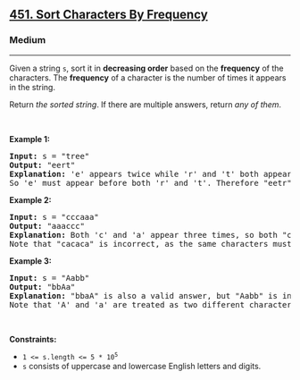 <h2><a href="https://leetcode.com/problems/sort-characters-by-frequency/">451. Sort Characters By Frequency</a></h2><h3>Medium</h3><hr><div><p>Given a string <code>s</code>, so<snippet class=""><snippet data-snippet="true" class="snippet-highlight snippet-highlight-yellow" data-snippet-id="6033370" data-color="1">rt it in </snippet></snippet><strong><snippet class=""><snippet data-snippet="true" class="snippet-highlight snippet-highlight-yellow" data-snippet-id="6033370" data-color="1">decreasing order</snippet></snippet></strong><snippet class=""><snippet data-snippet="true" class="snippet-highlight snippet-highlight-yellow" data-snippet-id="6033370" data-color="1"> based on the </snippet></snippet><strong><snippet class=""><snippet data-snippet="true" class="snippet-highlight snippet-highlight-yellow" data-snippet-id="6033370" data-color="1">frequency</snippet></snippet></strong><snippet class=""><snippet data-snippet="true" class="snippet-highlight snippet-highlight-yellow" data-snippet-id="6033370" data-color="1"> of the characters. The<snippet data-snippet="true" class="snippet-highlight snippet-highlight-pink" data-snippet-id="6033366" data-color="4"> </snippet></snippet></snippet><strong><snippet class=""><snippet data-snippet="true" class="snippet-highlight snippet-highlight-yellow" data-snippet-id="6033370" data-color="1"><snippet data-snippet="true" class="snippet-highlight snippet-highlight-pink" data-snippet-id="6033366" data-color="4">frequency</snippet></snippet></snippet></strong><snippet class=""><snippet data-snippet="true" class="snippet-highlight snippet-highlight-yellow" data-snippet-id="6033370" data-color="1"><snippet data-snippet="true" class="snippet-highlight snippet-highlight-pink" data-snippet-id="6033366" data-color="4"> of a character is the number </snippet></snippet></snippet><snippet data-snippet="true" class="snippet-highlight snippet-highlight-pink" data-snippet-id="6033366" data-color="4">of times it appears in the strin</snippet><snippet class=""><snippet data-snippet="true" class="snippet-highlight snippet-highlight-pink" data-snippet-id="6033366" data-color="4"><snippet data-snippet="true" class="snippet-highlight snippet-highlight-pink" data-snippet-id="6033371" data-color="4">g.</snippet></snippet></snippet></p><snippet class=""><snippet data-snippet="true" class="snippet-highlight snippet-highlight-pink" data-snippet-id="6033371" data-color="4">

</snippet></snippet><p><snippet class=""><snippet data-snippet="true" class="snippet-highlight snippet-highlight-pink" data-snippet-id="6033371" data-color="4">Return </snippet></snippet><em><snippet class=""><snippet data-snippet="true" class="snippet-highlight snippet-highlight-pink" data-snippet-id="6033371" data-color="4">the sorted string</snippet></snippet></em><snippet class=""><snippet data-snippet="true" class="snippet-highlight snippet-highlight-pink" data-snippet-id="6033371" data-color="4">. </snippet><snippet data-snippet="true" class="snippet-highlight snippet-highlight-yellow " data-snippet-id="6033368" data-color="1"><snippet data-snippet="true" class="snippet-highlight snippet-highlight-pink" data-snippet-id="6033371" data-color="4">If there are multiple answers, return </snippet></snippet></snippet><em><snippet class=""><snippet data-snippet="true" class="snippet-highlight snippet-highlight-yellow " data-snippet-id="6033368" data-color="1"><snippet data-snippet="true" class="snippet-highlight snippet-highlight-pink" data-snippet-id="6033371" data-color="4">any of them</snippet></snippet></snippet></em><snippet class=""><snippet data-snippet="true" class="snippet-highlight snippet-highlight-yellow " data-snippet-id="6033368" data-color="1"><snippet data-snippet="true" class="snippet-highlight snippet-highlight-pink" data-snippet-id="6033371" data-color="4">.</snippet></snippet></snippet></p>

<p>&nbsp;</p>
<p><strong class="example">Example 1:</strong></p>

<pre><strong>Input:</strong> s = "tree"
<strong>Output:</strong> "eert"
<strong>Explanation:</strong> 'e' appears twice while 'r' and 't' both appear once.
So 'e' must appear before both 'r' and 't'. Therefore "eetr" is also a valid answer.
</pre>

<p><strong class="example">Example 2:</strong></p>

<pre><strong>Input:</strong> s = "cccaaa"
<strong>Output:</strong> "aaaccc"
<strong>Explanation:</strong> Both 'c' and 'a' appear three times, so both "cccaaa" and "aaaccc" are valid answers.
Note that "cacaca" is incorrect, as the same characters must be together.
</pre>

<p><strong class="example">Example 3:</strong></p>

<pre><strong>Input:</strong> s = "Aabb"
<strong>Output:</strong> "bbAa"
<strong>Explanation:</strong> "bbaA" is also a valid answer, but "Aabb" is incorrect.
Note that 'A' and 'a' are treated as two different characters.
</pre>

<p>&nbsp;</p>
<p><strong>Constraints:</strong></p>

<ul>
	<li><code>1 &lt;= s.length &lt;= 5 * 10<sup>5</sup></code></li>
	<li><code>s</code> consists of uppercase and lowercase English letters and digits.</li>
</ul>
</div>